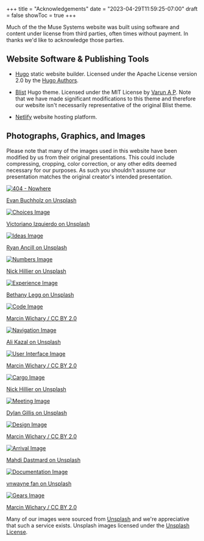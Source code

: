 +++
title = "Acknowledgements"
date = "2023-04-29T11:59:25-07:00"
draft = false
showToc = true
+++

Much of the the Muse Systems website was built using software and content under license from third parties, often times without payment.  In thanks we'd like to acknowledge those parties.

## Website Software & Publishing Tools

* [Hugo](https://gohugo.io) static website builder.  Licensed under the Apache License version 2.0 by the [Hugo Authors](https://github.com/gohugoio/hugo/graphs/contributors).

* [Blist](https://github.com/apvarun/blist-hugo-theme) Hugo theme. Licensed under the MIT License by [Varun A P](https://github.com/apvarun).  Note that we have made significant modifications to this theme and therefore our website isn't necessarily representative of the original Blist theme.

* [Netlify](https://netlify.com) website hosting platform.


## Photographs, Graphics, and Images

Please note that many of the images used in this website have been modified by us from their original presentations.  This could include compressing, cropping, color correction, or any other edits deemed necessary for our purposes.  As such you shouldn't assume our presentation matches the original creator's intended presentation.

<div class="mx-auto grid grid-cols-1 sm:grid-cols-2 md:grid-cols-3 gap-1 md:gap-2">
	<div class="max-w-xs flex flex-col gap-2">
		<div class="border-2 border-neutral-300 p-4">
			<a href="https://unsplash.com/es/@vnbuchholz92?utm_source=unsplash&utm_medium=referral&utm_content=creditCopyText" target="_blank" class="not-prose flex flex-col gap-2">
				<img src="/img/404image.webp" alt="404 - Nowhere" />
				<p class="text-sm">Evan Buchholz on Unsplash</p>
			</a>
		</div>
		<div class="border-2 border-neutral-300 p-4">
			<a href="https://unsplash.com/@victoriano?utm_source=unsplash&utm_medium=referral&utm_content=creditCopyText" target="_blank" class="not-prose flex flex-col gap-2">
				<img src="/img/services/implementation/choices.webp" alt="Choices Image" />
				<p class="text-sm">Victoriano Izquierdo on Unsplash</p>
			</a>
		</div>
		<div class="border-2 border-neutral-300 p-4">
			<a href="https://unsplash.com/@ryanancill?utm_source=unsplash&utm_medium=referral&utm_content=creditCopyText" target="_blank" class="not-prose flex flex-col gap-2">
				<img src="/img/services/design/functional-design.webp" alt="Ideas Image" />
				<p class="text-sm">Ryan Ancill on Unsplash</p>
			</a>
		</div>
		<div class="border-2 border-neutral-300 p-4">
			<a href="https://unsplash.com/it/@nhillier?utm_source=unsplash&utm_medium=referral&utm_content=creditCopyText" target="_blank" class="not-prose flex flex-col gap-2">
				<img src="/img/services/development/numbers.webp" alt="Numbers Image" />
				<p class="text-sm">Nick Hillier on Unsplash</p>
			</a>
		</div>
	</div>
	<div class="max-w-xs flex flex-col gap-2">
		<div class="border-2 border-neutral-300 p-4">
			<a href="https://unsplash.com/@bkotynski?utm_source=unsplash&utm_medium=referral&utm_content=creditCopyText" target="_blank" class="not-prose flex flex-col gap-2">
				<img src="/img/landing/experience.webp" alt="Experience Image" />
				<p class="text-sm">Bethany Legg on Unsplash</p>
			</a>
		</div>
		<div class="border-2 border-neutral-300 p-4">
			<a href="https://www.flickr.com/photos/mwichary/2221971367/in/photolist-4ombFa-4Z8bzA-4FnfeK-4ky2fG-4uZhKt-NmY6ek-7BLGDE-4kxZ3Y-5X7SpV-4heHfk-5C3GUH-5C7V5m" target="_blank" class="not-prose flex flex-col gap-2">
				<img src="/img/services/development/svc-app-dev-cover.webp" alt="Code Image" />
				<p class="text-sm">Marcin Wichary / CC BY 2.0</p>
			</a>
		</div>
		<div class="border-2 border-neutral-300 p-4">
			<a href="https://unsplash.com/@lureofadventure?utm_source=unsplash&utm_medium=referral&utm_content=creditCopyText" target="_blank" class="not-prose flex flex-col gap-2">
				<img src="/img/services/implementation/navigation.webp" alt="Navigation Image" />
				<p class="text-sm">Ali Kazal on Unsplash</p>
			</a>
		</div>
		<div class="border-2 border-neutral-300 p-4">
			<a href="https://flic.kr/p/4obSbY" target="_blank" class="not-prose flex flex-col gap-2">
				<img src="/img/services/design/interfaces.webp" alt="User Interface Image" />
				<p class="text-sm">Marcin Wichary / CC BY 2.0</p>
			</a>
		</div>
		<div class="border-2 border-neutral-300 p-4">
			<a href="https://unsplash.com/it/@nhillier?utm_source=unsplash&utm_medium=referral&utm_content=creditCopyText" target="_blank" class="not-prose flex flex-col gap-2">
				<img src="/img/services/development/cargo.webp" alt="Cargo Image" />
				<p class="text-sm">Nick Hillier on Unsplash</p>
			</a>
		</div>
	</div>
	<div class="max-w-xs flex flex-col gap-2">
		<div class="border-2 border-neutral-300 p-4">
			<a href="https://unsplash.com/de/@dylandgillis?utm_source=unsplash&utm_medium=referral&utm_content=creditCopyText" target="_blank" class="not-prose flex flex-col gap-2">
				<img src="/img/services/implementation/svc-impl-mgt-cover.webp" alt="Meeting Image" />
				<p class="text-sm">Dylan Gillis on Unsplash</p>
			</a>
		</div>
		<div class="border-2 border-neutral-300 p-4">
			<a href="https://www.flickr.com/photos/mwichary/3250009028/in/photolist-4AeAgt-5Xc9sq-5X7UfZ-5X7Tyr-5X7TRV" target="_blank" class="not-prose flex flex-col gap-2">
				<img src="/img/services/design/svc-bus-sys-design-cover.webp" alt="Design Image" />
				<p class="text-sm">Marcin Wichary / CC BY 2.0</p>
			</a>
		</div>
		<div class="border-2 border-neutral-300 p-4">
			<a href="https://unsplash.com/@mahdigp?utm_source=unsplash&utm_medium=referral&utm_content=creditCopyText" target="_blank" class="not-prose flex flex-col gap-2">
				<img src="/img/services/implementation/arrival.webp" alt="Arrival Image" />
				<p class="text-sm">Mahdi Dastmard on Unsplash</p>
			</a>
		</div>
		<div class="border-2 border-neutral-300 p-4">
			<a href="https://unsplash.com/@vnwayne?utm_source=unsplash&utm_medium=referral&utm_content=creditCopyText" target="_blank" class="not-prose flex flex-col gap-2">
				<img src="/img/services/design/documentation.webp" alt="Documentation Image" />
				<p class="text-sm">vnwayne fan on Unsplash</p>
			</a>
		</div>
		<div class="border-2 border-neutral-300 p-4">
			<a href="https://flic.kr/p/4F5eaU" target="_blank" class="not-prose flex flex-col gap-2">
				<img src="/img/services/development/gears.webp" alt="Gears Image" />
				<p class="text-sm">Marcin Wichary / CC BY 2.0</p>
			</a>
		</div>
	</div>
</div>

Many of our images were sourced from <a href="https://unsplash.com" target="_blank">Unsplash</a> and we're appreciative that such a service exists.  Unsplash images licensed under the <a href="https://unsplash.com/license" target="_blank">Unsplash License</a>.
